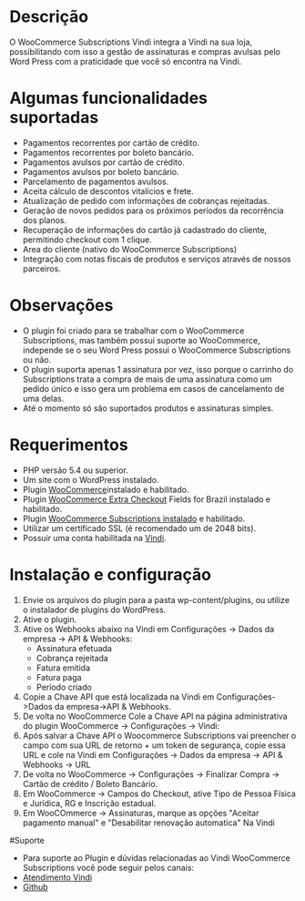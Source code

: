 # Descrição
O WooCommerce Subscriptions Vindi integra a Vindi na sua loja, possibilitando com isso a gestão de assinaturas e compras avulsas pelo Word Press com a praticidade que você só encontra na Vindi.

# Algumas funcionalidades suportadas
- Pagamentos recorrentes por cartão de crédito.
- Pagamentos recorrentes por boleto bancário.
- Pagamentos avulsos por cartão de crédito.
- Pagamentos avulsos por boleto bancário.
- Parcelamento de pagamentos avulsos.
- Aceita cálculo de descontos vitalícios e frete.
- Atualização de pedido com informações de cobranças rejeitadas.
- Geração de novos pedidos para os próximos períodos da recorrência dos planos.
- Recuperação de informações do cartão já cadastrado do cliente, permitindo checkout com 1 clique.
- Area do cliente (nativo do WooCommerce Subscriptions)
- Integração com notas fiscais de produtos e serviços através de nossos parceiros.

# Observações
- O plugin foi criado para se trabalhar com o WooCommerce Subscriptions, mas também possui suporte ao WooCommerce, independe se o seu Word Press possui o WooCommerce Subscriptions ou não.
- O plugin suporta apenas 1 assinatura por vez, isso porque o carrinho do Subscriptions trata a compra de mais de uma assinatura como um pedido único e isso gera um problema em casos de cancelamento de uma delas.
- Até o momento só são suportados produtos e assinaturas simples.

# Requerimentos
- PHP versão 5.4 ou superior.
- Um site com o WordPress instalado.
- Plugin [WooCommerce](https://wordpress.org/plugins/woocommerce/ "Plugin WooCommerce")instalado e habilitado.
- Plugin [WooCommerce Extra Checkout](https://wordpress.org/plugins/woocommerce-extra-checkout-fields-for-brazil/ "WooCommerce Extra Checkout") Fields for Brazil instalado e habilitado.
- Plugin [WooCommerce Subscriptions instalado](https://www.woothemes.com/products/woocommerce-subscriptions/ "WooCommerce Subscriptions instalado") e habilitado.
- Utilizar um certificado SSL (é recomendado um de 2048 bits).
- Possuir uma conta habilitada na [Vindi](https://www.vindi.com.br "Vindi").

# Instalação e configuração
1. Envie os arquivos do plugin para a pasta wp-content/plugins, ou utilize o instalador de plugins do WordPress.
2. Ative o plugin.
3. Ative os Webhooks abaixo na Vindi em Configurações -> Dados da empresa -> API & Webhooks:
    - Assinatura efetuada
    - Cobrança rejeitada
    - Fatura emitida
    - Fatura paga
    - Período criado
4. Copie a Chave API que está localizada na Vindi em Configurações->Dados da empresa->API & Webhooks.
5. De volta no WooCommerce Cole a Chave API na página administrativa do plugin WooCommerce -> Configurações -> Vindi:
6. Após salvar a Chave API o Woocommerce Subscriptions vai preencher o campo com sua URL de retorno + um token de segurança, copie essa URL e cole na Vindi em Configurações -> Dados da empresa -> API & Webhooks -> URL
5. De volta no WooCommerce -> Configurações -> Finalizar Compra -> Cartão de crédito / Boleto Bancário.
6. Em WooCommerce -> Campos do Checkout, ative Tipo de Pessoa Física e Jurídica, RG e Inscrição estadual.
7. Em WooCOmmerce -> Assinaturas, marque as opções "Aceitar pagamento manual" e "Desabilitar renovação automatica"
Na Vindi

#Suporte
- Para suporte ao Plugin e dúvidas relacionadas ao Vindi WooCommerce Subscriptions você pode seguir pelos canais:
- [Atendimento Vindi](https://atendimento.vindi.com.br "Atendimento Vindi")
- [Github](https://github.com/vindi "Github")
